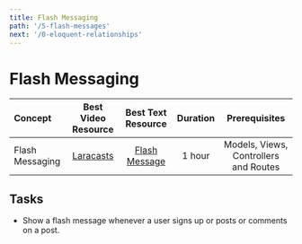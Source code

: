 ```yaml
---
title: Flash Messaging
path: '/5-flash-messages'
next: '/0-eloquent-relationships'
---
```

# Flash Messaging

Concept | Best Video Resource | Best Text Resource | Duration | Prerequisites
:-- | :--: | :--: | :--: | :--:
Flash Messaging | [Laracasts](https://laracasts.com/series/laravel-from-scratch-2017/episodes/29) | [Flash Message](https://laravel.com/docs/5.4/redirects#redirecting-with-flashed-session-data) | 1 hour | Models, Views, Controllers and Routes

## Tasks

- Show a flash message whenever a user signs up or posts or comments on a post.
